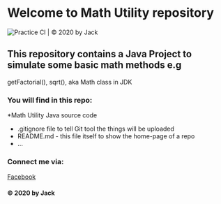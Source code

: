 # Welcome to Math Utility repository
![Practice CI | © 2020 by Jack](https://github.com/Jack2809/math-util/workflows/Practice%20CI%20%7C%20%C2%A9%202020%20by%20Jack/badge.svg)
## This repository contains a Java Project to simulate some basic math methods e.g 
getFactorial(), sqrt(), aka Math class in JDK

### You will find in this repo:
*Math Utility Java source code
* .gitignore file to tell Git tool the things will be uploaded
* README.md - this file itself to show the home-page of a repo
* ...

### Connect me via:
[Facebook](https://www.facebook.com/youarehieu/)

#### © 2020 by Jack
